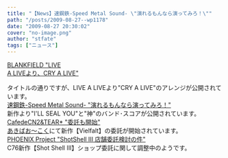 ```yaml
---
title: "【News】速鋼鉄-Speed Metal Sound- \"演れるもんなら演ってみろ！\""
path: "/posts/2009-08-27--wp1178"
date: "2009-08-27 20:30:02"
cover: "no-image.png"
author: "stfate"
tags: ["ニュース"]
---
```


<style type="text/css">
<!--
p {white-space: pre-wrap};
-->
</style>

<a  href="http://blankfield.but.jp/" target="_blank">BLANKFIELD "LIVE A LIVEより、CRY A LIVE"</a>
<div >タイトルの通りですが、LIVE A LIVEより"CRY A LIVE"のアレンジが公開されています。</div>
<a  href="http://www.sm-sound.com/" target="_blank">速鋼鉄-Speed Metal Sound- "演れるもんなら演ってみろ！"</a>
<div >新作より"I'LL SEAL YOU"と"神"のバンド･スコアが公開されています。</div>
<a  href="http://homepage2.nifty.com/cn2/" target="_blank">CafedeCN2&TEAR* "委託も開始"</a>
<div ><a href="http://www.akibaoo.com/02/commodity_param/t/0/ctc/80000000/shc/0/cmc/2500020096604/backURL/+02+main" target="_blank">あきばお～こく</a>にて新作【Vielfalt】の委託が開始されています。</div>
<a  href="http://www.p-pr.info/" target="_blank">PHOENIX Project "ShotShell III 店舗委託検討の件"</a>
<div >C76新作【Shot Shell Ⅲ】ショップ委託に関して調整中のようです。</div>

